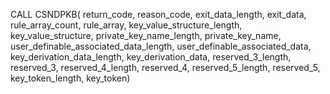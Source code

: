 CALL CSNDPKB(
             return_code,
             reason_code,
             exit_data_length,
             exit_data,
             rule_array_count,
             rule_array,
             key_value_structure_length,
             key_value_structure,
             private_key_name_length,
             private_key_name,
             user_definable_associated_data_length,
             user_definable_associated_data,
             key_derivation_data_length,
             key_derivation_data,
             reserved_3_length,
             reserved_3,
             reserved_4_length,
             reserved_4,
             reserved_5_length,
             reserved_5,
             key_token_length,
             key_token)
